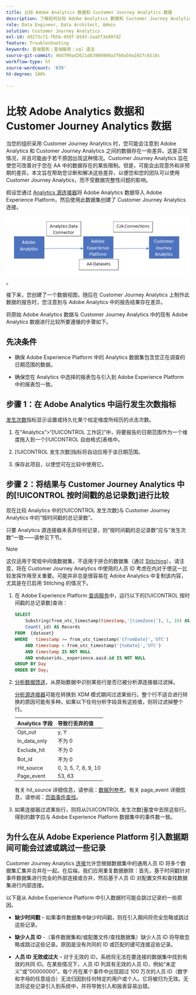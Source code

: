 ```yaml
---
title: 比较 Adobe Analytics 数据和 Customer Journey Analytics 数据
description: 了解如何比较 Adobe Analytics 数据和 Customer Journey Analytics 中的数据
role: Data Engineer, Data Architect, Admin
solution: Customer Journey Analytics
exl-id: dd273c71-fb5b-459f-b593-1aa5f3e897d2
feature: Troubleshooting
keywords: 查询服务；查询服务；sql 语法
source-git-commit: 46d799ad2621d83906908a3f60a59a1027c6518c
workflow-type: ht
source-wordcount: '839'
ht-degree: 100%

---
```


# 比较 Adobe Analytics 数据和 Customer Journey Analytics 数据

当您的组织采用 Customer Journey Analytics 时，您可能会注意到 Adobe Analytics 和 Customer Journey Analytics 之间的数据存在一些差异。这是正常情况，并且可能由于若干原因出现这种情况。Customer Journey Analytics 旨在使您可改善对于您在 AA 中的数据存在的某些限制。但是，可能会出现意外和非预期的差异。本文旨在帮助您诊断和解决这些差异，以便您和您的团队可以使用 Customer Journey Analytics，而不受数据完整性问题的影响。

假设您通过 [Analytics 源连接器](https://experienceleague.adobe.com/docs/experience-platform/sources/ui-tutorials/create/adobe-applications/analytics.html?lang=zh-Hans)将 Adobe Analytics 数据导入 Adobe Experience Platform，然后使用此数据集创建了 Customer Journey Analytics 连接。

![数据从 Adobe Analytics 通过数据连接器流向 Adobe Experience Platform，然后使用 CJA 连接流向 Customer Journey Analytics](assets/compare.png)。

接下来，您创建了一个数据视图，随后在 Customer Journey Analytics 上制作此数据的报告时，您注意到与 Adobe Analytics 中的报告结果存在差异。

将原始 Adobe Analytics 数据与 Customer Journey Analytics 中的现有 Adobe Analytics 数据进行比较所要遵循的步骤如下。

## 先决条件

* 确保 Adobe Experience Platform 中的 Analytics 数据集包含您正在调查的日期范围的数据。

* 确保您在 Analytics 中选择的报表包与引入到 Adobe Experience Platform 中的报表包一致。

## 步骤 1：在 Adobe Analytics 中运行发生次数指标

[发生次数](https://experienceleague.adobe.com/docs/analytics/components/metrics/occurrences.html)指标显示设置或持久化某个给定维度所经历的点击次数。

1. 在“Analytics”>“[!UICONTROL 工作区]”中，将要报告的日期范围作为一个维度拖入到一个[!UICONTROL 自由格式]表格中。

1. [!UICONTROL 发生次数]指标将自动应用于该日期范围。

1. 保存此项目，以使您可在比较中使用它。

## 步骤 2：将结果与 Customer Journey Analytics 中的[!UICONTROL 按时间戳的总记录数]进行比较

现在比较 Analytics 中的[!UICONTROL 发生次数]与 Customer Journey Analytics 中的“按时间戳的总记录数”。

只要 Analytics 源连接器未丢弃任何记录，则“按时间戳的总记录数”应与“发生次数”一致——请参见下节。

>[!NOTE]
>
>这仅适用于常规中间值数据集，不适用于拼合的数据集（通过 [Stitching](/help/stitching/overview.md)）。请注意，将在 Customer Journey Analytics 中使用的人员 ID 考虑在内对于使这一比较发挥作用至关重要。可能并非总是很容易在 Adobe Analytics 中复制该内容，尤其是在已启用 Stitching 的情况下。

1. 在 Adobe Experience Platform [查询服务](https://experienceleague.adobe.com/docs/experience-platform/query/best-practices/adobe-analytics.html)中，运行以下的[!UICONTROL 按时间戳的总记录数]查询：

   ```sql
   SELECT
       Substring(from_utc_timestamp(timestamp,'{timeZone}'), 1, 10) AS Day,
       Count(_id) AS Records 
   FROM  {dataset}
   WHERE   timestamp >= from_utc_timestamp('{fromDate}','UTC')
       AND timestamp < from_utc_timestamp('{toDate}','UTC')
       AND timestamp IS NOT NULL
       AND enduserids._experience.aaid.id IS NOT NULL
   GROUP BY Day
   ORDER BY Day; 
   ```

1. [分析数据馈送](https://experienceleague.adobe.com/docs/analytics/export/analytics-data-feed/data-feed-contents/datafeeds-reference.html)，从原始数据中识别某些行是否已被分析源连接器过滤掉。

   [分析源连接器](https://experienceleague.adobe.com/docs/experience-platform/sources/ui-tutorials/create/adobe-applications/analytics.html)可能在转换到 XDM 模式期间过滤某些行。整个行不适合进行转换的原因可能有多种。如果以下任何分析字段具有这些值，则将过滤掉整个行。

   | Analytics 字段 | 导致行丢弃的值 |
   | --- | --- |
   | Opt_out | y, Y |
   | In_data_only | 不为 0 |
   | Exclude_hit | 不为 0 |
   | Bot_id | 不为 0 |
   | Hit_source | 0, 3, 5, 7, 8, 9, 10 |
   | Page_event | 53, 63 |

   有关 hit\_source 详细信息，请参阅：[数据列参考](https://experienceleague.adobe.com/docs/analytics/export/analytics-data-feed/data-feed-contents/datafeeds-reference.html)。有关 page\_event 详细信息，请参阅：[页面事件查找](https://experienceleague.adobe.com/docs/analytics/export/analytics-data-feed/data-feed-contents/datafeeds-page-event.html)。

1. 如果连接器过滤某些行，则将从[!UICONTROL 发生次数]量度中去除这些行。得到的数字应与 Adobe Experience Platform 数据集中的事件数一致。

## 为什么在从 Adobe Experience Platform 引入数据期间可能会过滤或跳过一些记录

Customer Journey Analytics [连接](/help/connections/create-connection.md)允许您根据数据集中的通用人员 ID 将多个数据集汇集并合并在一起。在后端，我们应用重复数据删除：首先，基于时间戳针对事件数据集进行完全的外部连接或合并，然后基于人员 ID 对配置文件和查找数据集进行内部连接。

以下是从 Adobe Experience Platform 中引入数据时可能会跳过记录的一些原因。

* **缺少时间戳** – 如果事件数据集中缺少时间戳，则在引入期间将完全忽略或跳过这些记录。

* **缺少人员 ID** -（事件数据集和/或配置文件/查找数据集）缺少人员 ID 将导致忽略或跳过这些记录。原因是没有共同的 ID 或匹配的键可连接这些记录。

* **人员 ID 无效或过大** – 对于无效的 ID，系统将无法在要连接的数据集中找到有效的共同 ID。在某些情况下，人员 ID 列具有无效的人员 ID，例如“未定义”或“00000000”。每个月在某个事件中出现超过 100 万次的人员 ID（数字和字母的任意组合）无法归因到任何特定的用户或个人。它将被归为无效。无法将这些记录引入到系统中，并将导致引入和报表容易出错。
